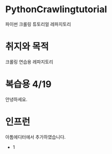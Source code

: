 # PythonCrawlingtutorial
파이썬 크롤링 튜토리얼 레파지토리


# 취지와 목적
크롤링 연습용 레파지토리

# 복습용 4/19
안녕하세요.

# 인프런
아톰에디터에서 추가하였습니다.
+ 1
